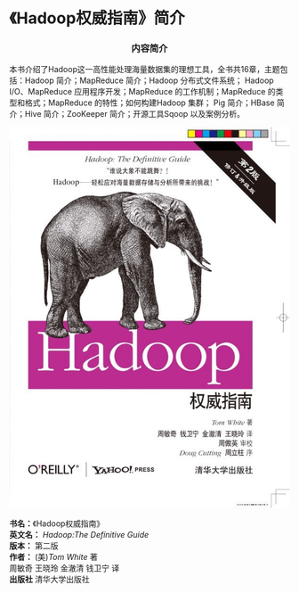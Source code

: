 # 《Hadoop权威指南》简介

### <center> 内容简介<center/>

本书介绍了Hadoop这一高性能处理海量数据集的理想工具，全书共16章，主题包括：Hadoop 简介；MapReduce 简介；Hadoop 分布式文件系统；
Hadoop I/O、MapReduce 应用程序开发；MapReduce 的工作机制；MapReduce 的类型和格式；MapReduce 的特性；如何构建Hadoop 集群；
Pig 简介；HBase 简介；Hive 简介；ZooKeeper 简介；开源工具Sqoop 以及案例分析。

![《Hadoop权威指南》封面](../../image/bigData/Hadoop权威指南/《Hadoop权威指南》封面.jpg)

**书名：**《Hadoop权威指南》<br/>
**英文名：** _Hadoop:The Definitive Guide_<br/>
**版本：** 第二版<br/>
**作者：** (美)_Tom White_ 著<br/>
     周敏奇 王晓玲 金澈清 钱卫宁 译<br/>
**出版社** 清华大学出版社
